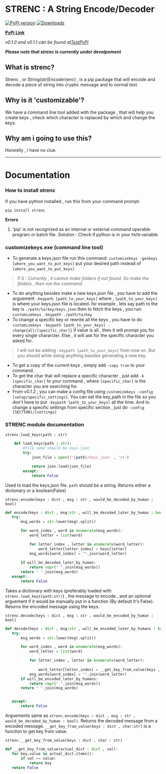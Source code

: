 # STRENC : A String Encode/Decoder
[![PyPI version](https://badge.fury.io/py/strenc.svg)](https://badge.fury.io/py/strenc) [![Downloads](https://pepy.tech/badge/strenc)](https://pepy.tech/project/strenc)


[**PyPi Link**](https://pypi.org/project/strenc/0.1.2/)



*v0.1.0 and v0.1.1 can be found at[TestPyPi](https://test.pypi.org/project/strenc/)*

***Please note that strenc is currently under devolpement***

## What is strenc?

Strenc , or String(str)Encoder(enc) , is a pip package that will encode and decode a piece of string into cryptic message and to normal text.

## Why is it 'customizable'?

We have a command line tool added with the package , that will help you create keys , check which character is replaced by which and change the keys.

## Why am i going to use this?
Honestly , I have no clue.

******

# Documentation
### How to install strenc
If you have python installed , run this from your command prompt:
```batch 
pip install strenc
```

**Errors**

1. 'pip' is not recognized as an internal or external command operable program or batch file.
*Solution* : Check if python is in your ```PATH``` variable.



### customizekeys.exe (command line tool)

- To generate a keys.json file run this command:
    ```customizekeys -genkeys [where_you_want_to_put_keys]```
put your desired path instead of ```[where_you_want_to_put_keys]```



>*P.S : Currently , it cannot make folders if not found. So make the folders , then run the command.*    
- To do anything besides make a new keys.json file , you have to add the arguement ```-keypath [path_to_your_keys]```
where , ```[path_to_your_keys]``` is where your keys.json file is located.
for example , lets say path to the key is ```./path/to/key/keys.json```
then to fetch the keys , you run:
    ```customizekeys -keypath ./path/to/key```
- To change a specific key or rewrite all the keys , you have to do ```customizekeys -keypath [path_to_your_keys] -change{all/[specific_char]}```
if value is all , then it will prompt you for every single chararcter. Else , it will ask for the specific character you asked for.
>I will not be adding ```-keypath [path_to_your_keys]``` from now on. But you should while doing anything besides generating a new key.
- To get a copy of the current keys , simply add ```-copy true``` to your command.
- To get the char that will replace a specific character , just add ```-k [specific_char]``` to your command , where ```[specific_char]``` is the character you are searching for.
- From *v0.1.2* , you can make a config file using ```customizekeys -config [setup/specific_settings]```. You can set the key_path in the file so you don't have to put ```-keypath [path_to_your_keys]``` all the time. And to change a specific settings from specific section , just do ```-config [SECTION]/[settings]``` 
### STRENC module documentation

```strenc.load_keys(path : str)```

```python
    def load_keys(path : str):
        #file name should be keys.json
        try:
            json_file = open(f'{path}/keys.json' , 'r+')

            return json.load(json_file)
        except:
            return False 
 ```
 Used to load the keys.json file. ```path``` should be a string. Returns either a dictionary or a boolean(False)

 ```strenc.encode(keys : dict , msg : str , would_be_decoded_by_human : bool) ```

 ```python
 def encode(keys : dict , msg:str , will_be_decoded_later_by_human : bool = False):
    try:
        msg_words = str.lower(msg).split()

        for word_index , word in enumerate(msg_words):
            word_letter = list(word)

            for letter_index , letter in enumerate(word_letter):
                word_letter[letter_index] = keys[letter]
            msg_words[word_index] = "".join(word_letter)
        
        if will_be_decoded_later_by_human:
            return repr(" ".join(msg_words))
        return " ".join(msg_words)        
    except:
        return False
 ```
 Takes a dictionary with keys (preferably loaded with ```strenc.load_keys(path:str)```) , the message to encode , and an optional arguement if it would be manually put in a function (By default it's False).
 Returns the encoded message using the keys.

 ```strenc.decode(keys : dict , msg : str , would_be_encoded_by_human : bool)```

 ```python
 def decode(keys : dict , msg:str , will_be_encoded_later_by_humans : bool = False):
    try:
        msg_words = str.lower(msg).split()

        for word_index , word in enumerate(msg_words):
            word_letter = list(word)

            for letter_index , letter in enumerate(word_letter):
                
                word_letter[letter_index] = __get_key_from_value(keys , letter)
            msg_words[word_index] = "".join(word_letter)
        if will_be_encoded_later_by_humans:
            return repr(" ".join(msg_words))
        return " ".join(msg_words)


    except:
        return False 

 ```
 Arguements same as ```strenc.encode(keys : dict , msg : str , would_be_decoded_by_human : bool)```. Returns the decoded message from a encoded message. ```__get_key_from_value(keys : dict , char:str)``` is a function to get key from value.


 ```strenc.__get_key_from_value(keys : dict , char : str)```

 ```python
 def __get_key_from_value(actual_dict : dict , val):
    for key,value in actual_dict.items():
        if val == value:
            return key
    return False                

 ```        
